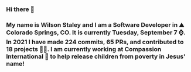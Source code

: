### Hi there 👋

### My name is Wilson Staley and I am a Software Developer in ⛰ Colorado Springs, CO.  It is currently Tuesday, September 7 ⌚. In 2021 I have made 224 commits, 65 PRs, and contributed to 18 projects 👨‍💻. I am currently working at Compassion International 🏢 to help release children from poverty in Jesus' name!